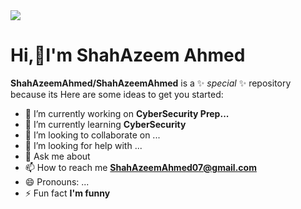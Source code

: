 <img data-target="animated-image.replacedImage" class="AnimatedImagePlayer-animatedImage" src="https://github.com/ShahAzeemAhmed/ShahAzeemAhmed/blob/main/SoftwareEngineer_GIF.gif" style="display: block; opacity: 1;">
 

<p></p>
 <h1><align="center"> Hi,👋I'm ShahAzeem Ahmed</align></h1>


**ShahAzeemAhmed/ShahAzeemAhmed** is a ✨ _special_ ✨ repository because its 
Here are some ideas to get you started:

- 🔭 I’m currently working on <strong>CyberSecurity Prep... </strong>
- 🌱 I’m currently learning <strong>CyberSecurity </strong>
- 👯 I’m looking to collaborate on ...
- 🤔 I’m looking for help with ...
- 💬 Ask me about 
- 📫 How to reach me <strong><a href="mailto:ShahAzeemAhmed07@gmail.com">ShahAzeemAhmed07@gmail.com</a></strong>
- 😄 Pronouns: ...
- ⚡ Fun fact <strong> I'm funny </strong>

